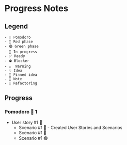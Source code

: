 # Progress Notes

## Legend

```
- 🍅 Pomodoro
- 🔴 Red phase
- 🟢 Green phase
- 🚧 In progress
- ✅ Ready
- ⛔ Blocker
- ⚠  Warning
- 💡 Idea
- 📌 Pinned idea
- 📝 Note
- 🔨 Refactoring
```

## Progress

### Pomodoro 🍅 1

- User story #1 🚧
  - Scenario #1 📝 - Created User Stories and Scenarios
  - Scenario #1 🔴
  - Scenario #1 🟢
